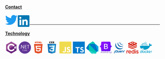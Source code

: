 
#### <u>Contact</u> ####

[<img align="left" src="https://github.com/devicons/devicon/blob/master/icons/twitter/twitter-original.svg" width="40"/>][Twitter]
[<img align="left" src="https://github.com/devicons/devicon/blob/master/icons/linkedin/linkedin-original.svg" width="40"/>][Linkedin]



<br>
<hr>


#### <u>Technology</u> ####
<p>
<img src="https://github.com/devicons/devicon/blob/master/icons/csharp/csharp-original.svg" width="40">
<img src="https://github.com/devicons/devicon/blob/master/icons/dotnetcore/dotnetcore-original.svg" width="40">
<img src="https://github.com/devicons/devicon/blob/master/icons/html5/html5-plain-wordmark.svg" width="40">
<img src="https://github.com/devicons/devicon/blob/master/icons/css3/css3-original-wordmark.svg" width="40">
<img src="https://github.com/devicons/devicon/blob/master/icons/javascript/javascript-plain.svg" width="40">
<img src="https://github.com/devicons/devicon/blob/master/icons/typescript/typescript-original.svg" width="40">
<img src="https://github.com/devicons/devicon/blob/master/icons/dart/dart-original.svg" width="40">
<img src="https://github.com/devicons/devicon/blob/master/icons/bootstrap/bootstrap-original-wordmark.svg" width="40">
<img src="https://github.com/devicons/devicon/blob/master/icons/jquery/jquery-plain-wordmark.svg" width="40">
<img src="https://github.com/devicons/devicon/blob/master/icons/redis/redis-plain-wordmark.svg" width="40">
<img src="https://github.com/devicons/devicon/blob/master/icons/docker/docker-plain-wordmark.svg" width="40">
 <!--
<img src="https://github.com/devicons/devicon/blob/master/icons/kubernetes/kubernetes-plain-wordmark.svg" width="40">

-->
  
  
  


</p>


<hr>

#### <u>Version Control</u> ####
<p>
<img src="https://github.com/devicons/devicon/blob/master/icons/git/git-original.svg" width="40">
</p>

<hr>

#### <u>Testing for Api</u> ####
<p>
<img src="https://img.shields.io/badge/Postman-FF6C37?style=for-the-badge&logo=postman&logoColor=white">
<img src="https://img.shields.io/badge/-Swagger-%23Clojure?style=for-the-badge&logo=swagger&logoColor=white">
</p>

<hr>

#### <u>Unit Testing</u> ####
<p>
<img src="https://static.skillshare.com/uploads/video/thumbnails/edd7e51dc885809f8452315944215cd5/original" width="140" height="40">
<img src="https://encrypted-tbn0.gstatic.com/images?q=tbn:ANd9GcRaPyqzvoZ4jCT522uxupsna8GkrXWjVzvUCA&usqp=CAU" width="140" height="40">
</p>

<hr>



#### <u>Database</u> ####
<p>
<img src="https://github.com/devicons/devicon/blob/master/icons/microsoftsqlserver/microsoftsqlserver-plain-wordmark.svg" width="40">
<img src="https://github.com/devicons/devicon/blob/master/icons/postgresql/postgresql-plain-wordmark.svg" width="40">
<img src="https://github.com/devicons/devicon/blob/master/icons/sqlite/sqlite-original-wordmark.svg" width="40">
<img src="https://github.com/devicons/devicon/blob/master/icons/azure/azure-original-wordmark.svg" width="40">
<img src="https://github.com/devicons/devicon/blob/master/icons/mongodb/mongodb-plain-wordmark.svg" width="40">
</p>




<hr>

#### <u>ORM</u> ####
<p>
<img src="https://encrypted-tbn0.gstatic.com/images?q=tbn:ANd9GcRAxE4exLcE7ycwYjEJ4Pfvw-4zJZmfiIOHxQ0JNcp4luTCUZA3-RLRxYArYq5rYct0ArI&usqp=CAU" width="140" height="40">
</p>



<hr>

#### <u>IDE - Editors</u> ####
<p>
<img src="https://github.com/devicons/devicon/blob/master/icons/visualstudio/visualstudio-plain.svg" width="40">
<img src="https://github.com/devicons/devicon/blob/master/icons/vscode/vscode-original-wordmark.svg" width="40">
<img src="https://github.com/devicons/devicon/blob/master/icons/androidstudio/androidstudio-original.svg" width="40">
  
  
</p>

<hr>

![Anurag's GitHub stats](https://github-readme-stats.vercel.app/api?username=oznakdn&show_icons=true&theme=radical)

[![trophy](https://github-profile-trophy.vercel.app/?username=oznakdn)](https://github.com/ryo-ma/github-profile-trophy)


[![Top Langs](https://github-readme-stats.vercel.app/api/top-langs/?username=oznakdn&layout=compact)](https://github.com/anuraghazra/github-readme-stats)

![](https://komarev.com/ghpvc/?username=oznakdn&color=green)






[Twitter]:https://twitter.com/OzanAkaydin29
[Linkedin]:https://www.linkedin.com/in/ozan-l%C3%BCtf%C3%BC-akaydin/
[Medium]:https://medium.com/@ozanakaydin
[Stackoverflow]:https://stackoverflow.com/users/15339231/ozanakdn
[HackerRank]:https://www.hackerrank.com/ozanakaydin
[CodeWars]:https://coderbyte.com/profile/oznakdn
[LeetCode]:https://leetcode.com/ozanakaydin/
[CodeWars]:https://www.codewars.com/users/oznakdn



